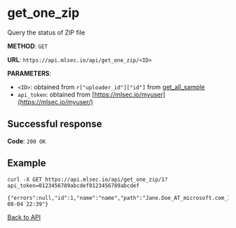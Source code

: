 # get_one_zip
Query the status of ZIP file

**METHOD**: `GET`

**URL**: `https://api.mlsec.io/api/get_one_zip/<ID>`

**PARAMETERS**: 
* `<ID>`: obtained from `r["uploader_id"]["id"]` from [get_all_sample](get_all_sample.md)
* `api_token`: obtained from [https://mlsec.io/myuser](https://mlsec.io/myuser/)

## Successful response
**Code**: `200 OK`

## Example
`curl -X GET https://api.mlsec.io/api/get_one_zip/1?api_token=0123456789abcdef0123456789abcdef`

```
{"errors":null,"id":1,"name":"name","path":"Jane.Doe_AT_microsoft.com_1596580794.7931645.zip","process_status":"processing_sandbox","uploader_id":6327,"uploadtime":"2020-08-04 22:39"}
```

[Back to API](API.md)